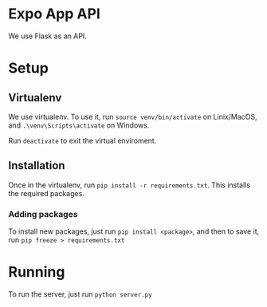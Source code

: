 # Expo App API

We use Flask as an API.

# Setup
## Virtualenv
We use virtualenv. To use it, run `source venv/bin/activate` on Linix/MacOS, and `.\venv\Scripts\activate` on Windows.

Run `deactivate` to exit the virtual enviroment.

## Installation
Once in the virtualenv, run `pip install -r requirements.txt`. This installs the required packages.

### Adding packages
To install new packages, just run `pip install <package>`, and then to save it, run `pip freeze > requirements.txt`

# Running
To run the server, just run `python server.py`